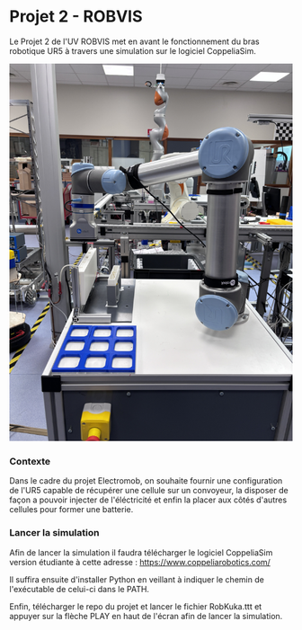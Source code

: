 # Projet 2 - ROBVIS

Le Projet 2 de l'UV ROBVIS met en avant le fonctionnement du bras robotique UR5 à travers une simulation sur le logiciel CoppeliaSim.

![Robot UR5](/doc/IMG_7666.JPG)

### Contexte

Dans le cadre du projet Electromob, on souhaite fournir une configuration de l'UR5 capable de récupérer une cellule sur un convoyeur, la disposer de façon a pouvoir injecter de l'éléctricité et enfin la placer aux côtés d'autres cellules pour former une batterie.

### Lancer la simulation

Afin de lancer la simulation il faudra télécharger le logiciel CoppeliaSim version étudiante à cette adresse : https://www.coppeliarobotics.com/

Il suffira ensuite d'installer Python en veillant à indiquer le chemin de l'exécutable de celui-ci dans le PATH.

Enfin, télécharger le repo du projet et lancer le fichier RobKuka.ttt et appuyer sur la flèche PLAY en haut de l'écran afin de lancer la simulation.
